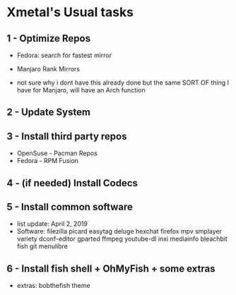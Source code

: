 # Xmetal's Usual tasks

## 1 - Optimize Repos

- Fedora: search for fastest mirror 
- Manjaro Rank Mirrors 

- not sure why i dont have this already done but the same SORT OF thing I have for Manjaro, will have an Arch function 

## 2 - Update System

## 3 - Install third party repos

- OpenSuse - Pacman Repos
- Fedora - RPM Fusion

## 4 - (if needed) Install Codecs

## 5 - Install common software

- list update: April 2, 2019
- Software: filezilla picard easytag deluge hexchat firefox mpv smplayer variety dconf-editor gparted ffmpeg youtube-dl inxi mediainfo bleachbit fish git menulibre

## 6 - Install fish shell + OhMyFish + some extras

- extras: bobthefish theme
